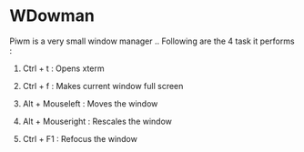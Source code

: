 WDowman
====

Piwm is a very small window manager .. Following are the 4 task it performs :

1) Ctrl + t     : Opens xterm

2) Ctrl + f     : Makes current window full screen

3) Alt + Mouseleft   : Moves the window

4) Alt + Mouseright  : Rescales the window

5) Ctrl + F1 : Refocus the window
